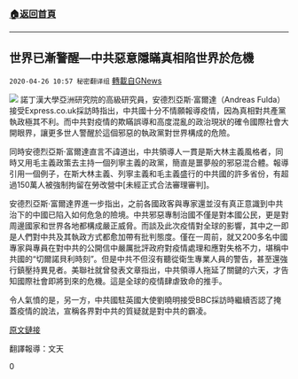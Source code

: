 ###  [:house:返回首頁](https://github.com/ourhimalayas/txt)
---

## 世界已漸警醒—中共惡意隱瞞真相陷世界於危機
`2020-04-26 10:57 秘密翻译组` [轉載自GNews](https://gnews.org/zh-hant/185429/)

![](https://s3.amazonaws.com/gnews-media-offload/wp-content/uploads/2020/04/26105219/Picture-1-337.png)
諾丁漢大學亞洲研究院的高級研究員，安德烈亞斯·富爾達（Andreas Fulda）接受Express.co.uk採訪時指出，中共國十分不情願報導疫情，因為真相對共產黨執政極其不利。而中共對疫情的欺瞞誤導和高度混亂的政治現狀的確令國際社會大開眼界，讓更多世人警醒於這個邪惡的執政黨對世界構成的危險。

同時安德烈亞斯·富爾達直言不諱道出，中共領導人一貫是斯大林主義風格者，同時又用毛主義政策去主持一個列寧主義的政黨，簡直是噩夢般的邪惡混合體。報導引用一個例子，在斯大林主義、列寧主義和毛主義盛行的中共國的許多省份，有超過150萬人被強制拘留在勞改營中[未經正式合法審理審判]。

安德烈亞斯·富爾達界進一步指出，之前各國政客與專家還並沒有真正意識到中共治下的中國已陷入如何危急的險境。中共邪惡專制治國不僅是對本國公民，更是對周邊國家和世界各地都構成嚴正威脅。而談及此次疫情對全球的影響，其中之一即是人們對中共及其執政方式都愈加帶有批判態度。僅在一周前，就又200多名中國專家與專員在對中共的公開信中嚴厲批評政府對疫情處理和應對失格不力，堪稱中共國的“切爾諾貝利時刻”。但是中共不但沒有聽從衛生專業人員的警告，甚至還強行鎮壓持異見者。美聯社就曾發表文章指出，中共領導人拖延了關鍵的六天，才告知國際社會即將到來的危機。這是全球的疫情肆虐致命的推手。

令人氣憤的是，另一方，中共國駐英國大使劉曉明接受BBC採訪時繼續否認了掩蓋疫情的說法，宣稱各界對中共的質疑就是對中共的霸凌。

[原文鏈接](https://www.express.co.uk/news/world/1273621/china-news-coronavirus-latest-covid-19-cover-up-xi-jinping-news)

翻譯報導：文天

0
